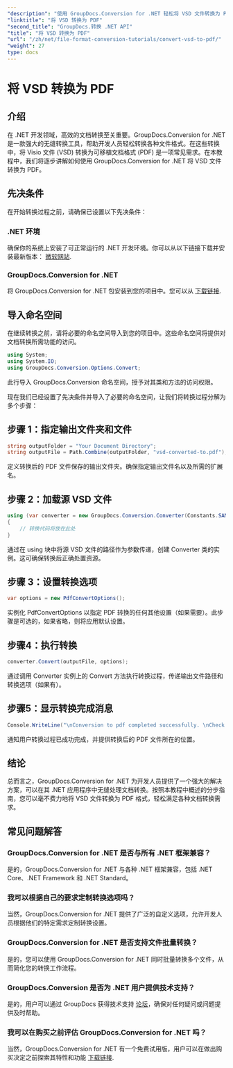 ```yaml
---
"description": "使用 GroupDocs.Conversion for .NET 轻松将 VSD 文件转换为 PDF 格式。按照我们的分步指南，即可实现无缝文档转换。"
"linktitle": "将 VSD 转换为 PDF"
"second_title": "GroupDocs.转换 .NET API"
"title": "将 VSD 转换为 PDF"
"url": "/zh/net/file-format-conversion-tutorials/convert-vsd-to-pdf/"
"weight": 27
type: docs
---
```

# 将 VSD 转换为 PDF

## 介绍
在 .NET 开发领域，高效的文档转换至关重要。GroupDocs.Conversion for .NET 是一款强大的无缝转换工具，帮助开发人员轻松转换各种文件格式。在这些转换中，将 Visio 文件 (VSD) 转换为可移植文档格式 (PDF) 是一项常见需求。在本教程中，我们将逐步讲解如何使用 GroupDocs.Conversion for .NET 将 VSD 文件转换为 PDF。
## 先决条件
在开始转换过程之前，请确保已设置以下先决条件：
### .NET 环境
确保你的系统上安装了可正常运行的 .NET 开发环境。你可以从以下链接下载并安装最新版本： [微软网站](https://dotnet。microsoft.com/download).
### GroupDocs.Conversion for .NET
将 GroupDocs.Conversion for .NET 包安装到您的项目中。您可以从 [下载链接](https://releases。groupdocs.com/conversion/net/).

## 导入命名空间
在继续转换之前，请将必要的命名空间导入到您的项目中。这些命名空间将提供对文档转换所需功能的访问。

```csharp
using System;
using System.IO;
using GroupDocs.Conversion.Options.Convert;
```
此行导入 GroupDocs.Conversion 命名空间，授予对其类和方法的访问权限。

现在我们已经设置了先决条件并导入了必要的命名空间，让我们将转换过程分解为多个步骤：
## 步骤 1：指定输出文件夹和文件
```csharp
string outputFolder = "Your Document Directory";
string outputFile = Path.Combine(outputFolder, "vsd-converted-to.pdf");
```
定义转换后的 PDF 文件保存的输出文件夹。确保指定输出文件名以及所需的扩展名。
## 步骤 2：加载源 VSD 文件
```csharp
using (var converter = new GroupDocs.Conversion.Converter(Constants.SAMPLE_VSD))
{
    // 转换代码将放在此处
}
```
通过在 using 块中将源 VSD 文件的路径作为参数传递，创建 Converter 类的实例。这可确保转换后正确处置资源。
## 步骤 3：设置转换选项
```csharp
var options = new PdfConvertOptions();
```
实例化 PdfConvertOptions 以指定 PDF 转换的任何其他设置（如果需要）。此步骤是可选的，如果省略，则将应用默认设置。
## 步骤4：执行转换
```csharp
converter.Convert(outputFile, options);
```
通过调用 Converter 实例上的 Convert 方法执行转换过程，传递输出文件路径和转换选项（如果有）。
## 步骤5：显示转换完成消息
```csharp
Console.WriteLine("\nConversion to pdf completed successfully. \nCheck output in {0}", outputFolder);
```
通知用户转换过程已成功完成，并提供转换后的 PDF 文件所在的位置。

## 结论
总而言之，GroupDocs.Conversion for .NET 为开发人员提供了一个强大的解决方案，可以在其 .NET 应用程序中无缝处理文档转换。按照本教程中概述的分步指南，您可以毫不费力地将 VSD 文件转换为 PDF 格式，轻松满足各种文档转换需求。
## 常见问题解答
### GroupDocs.Conversion for .NET 是否与所有 .NET 框架兼容？
是的，GroupDocs.Conversion for .NET 与各种 .NET 框架兼容，包括 .NET Core、.NET Framework 和 .NET Standard。
### 我可以根据自己的要求定制转换选项吗？
当然，GroupDocs.Conversion for .NET 提供了广泛的自定义选项，允许开发人员根据他们的特定需求定制转换设置。
### GroupDocs.Conversion for .NET 是否支持文件批量转换？
是的，您可以使用 GroupDocs.Conversion for .NET 同时批量转换多个文件，从而简化您的转换工作流程。
### GroupDocs.Conversion 是否为 .NET 用户提供技术支持？
是的，用户可以通过 GroupDocs 获得技术支持 [论坛](https://forum.groupdocs.com/c/conversion/11)，确保对任何疑问或问题提供及时帮助。
### 我可以在购买之前评估 GroupDocs.Conversion for .NET 吗？
当然，GroupDocs.Conversion for .NET 有一个免费试用版，用户可以在做出购买决定之前探索其特性和功能 [下载链接](https://releases。groupdocs.com/).